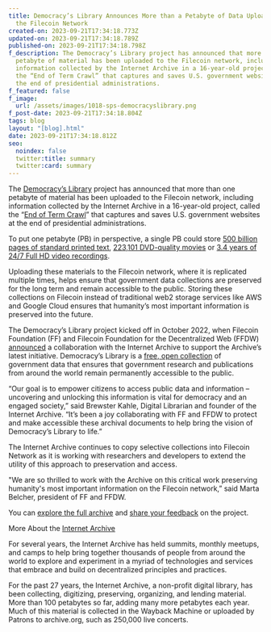 ```yaml
---
title: Democracy’s Library Announces More than a Petabyte of Data Uploaded to
  the Filecoin Network
created-on: 2023-09-21T17:34:18.773Z
updated-on: 2023-09-21T17:34:18.789Z
published-on: 2023-09-21T17:34:18.798Z
f_description: The Democracy’s Library project has announced that more than one
  petabyte of material has been uploaded to the Filecoin network, including
  information collected by the Internet Archive in a 16-year-old project, called
  the “End of Term Crawl” that captures and saves U.S. government websites at
  the end of presidential administrations.
f_featured: false
f_image:
  url: /assets/images/1018-sps-democracyslibrary.png
f_post-date: 2023-09-21T17:34:18.804Z
tags: blog
layout: "[blog].html"
date: 2023-09-21T17:34:18.812Z
seo:
  noindex: false
  twitter:title: summary
  twitter:card: summary
---
```

The [Democracy’s Library](https://blog.archive.org/2022/10/19/announcing-democracys-library/) project has announced that more than one petabyte of material has been uploaded to the Filecoin network, including information collected by the Internet Archive in a 16-year-old project, called the “[End of Term Crawl](https://eotarchive.org/)” that captures and saves U.S. government websites at the end of presidential administrations. 

To put one petabyte (PB) in perspective, a single PB could store [500 billion pages of standard printed text](https://www.teradata.com/Glossary/What-is-a-Petabyte#:~:text=An%20extremely%20large%20unit%20of,pages%20of%20standard%20printed%20text.), [223,101 DVD-quality movies](https://www.techtarget.com/searchstorage/definition/petabyte) or [3.4 years of 24/7 Full HD video recordings](https://www.lifewire.com/terabytes-gigabytes-amp-petabytes-how-big-are-they-4125169). 

Uploading these materials to the Filecoin network, where it is replicated multiple times, helps ensure that government data collections are preserved for the long term and remain accessible to the public. Storing these collections on Filecoin instead of traditional web2 storage services like AWS and Google Cloud ensures that humanity’s most important information is preserved into the future. 

The Democracy’s Library project kicked off in October 2022, when Filecoin Foundation (FF) and Filecoin Foundation for the Decentralized Web (FFDW) [announced](https://fil.org/blog/filecoin-foundation-and-ffdw-team-up-with-the-internet-archive-to-preserve-government-datasets-in-new-democracy-s-library-initiative/) a collaboration with the Internet Archive to support the Archive’s latest initiative. Democracy’s Library is a [free, open collection](https://archive.org/details/democracys-library?tab=collection) of government data that ensures that government research and publications from around the world remain permanently accessible to the public. 

“Our goal is to empower citizens to access public data and information – uncovering and unlocking this information is vital for democracy and an engaged society,” said Brewster Kahle, Digital Librarian and founder of the Internet Archive. “It’s been a joy collaborating with FF and FFDW to protect and make accessible these archival documents to help bring the vision of Democracy’s Library to life.”

The Internet Archive continues to copy selective collections into Filecoin Network as it is working with researchers and developers to extend the utility of this approach to preservation and access.   

"We are so thrilled to work with the Archive on this critical work preserving humanity's most important information on the Filecoin network,” said Marta Belcher, president of FF and FFDW.

You can [explore the full archive](https://archive.org/details/democracys-library) and [share your feedback](https://docs.google.com/forms/d/e/1FAIpQLSfC6TwHI1Mg7F6CcQ_bISnLz2hmZ2qxP7zVY7tn6d2Q0fhG8Q/viewform) on the project.

More About the [Internet Archive](https://archive.org/)

For several years, the Internet Archive has held summits, monthly meetups, and camps to help bring together thousands of people from around the world to explore and experiment in a myriad of technologies and services that embrace and build on decentralized principles and practices. 

For the past 27 years, the Internet Archive, a non-profit digital library, has been collecting, digitizing, preserving, organizing, and lending material. More than 100 petabytes so far, adding many more petabytes each year. Much of this material is collected in the Wayback Machine or uploaded by Patrons to archive.org, such as 250,000 live concerts.